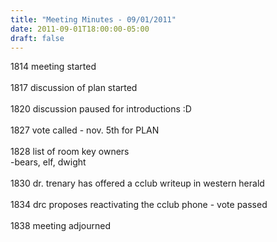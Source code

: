 ```yaml
---
title: "Meeting Minutes - 09/01/2011"
date: 2011-09-01T18:00:00-05:00
draft: false
---
```


1814 meeting started<br />
<br />
1817 discussion of plan started<br />
<br />
1820 discussion paused for introductions :D<br />
<br />
1827 vote called - nov. 5th for PLAN<br />
<br />
1828 list of room key owners<br />
	-bears, elf, dwight<br />
<br />
1830 dr. trenary has offered a cclub writeup in western herald<br />
<br />
1834 drc proposes reactivating the cclub phone - vote passed<br />
<br />
1838 meeting adjourned<br />
